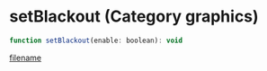 # setBlackout (Category graphics)

```js
function setBlackout(enable: boolean): void
```

[filename](setBlackout_m.md ':include')